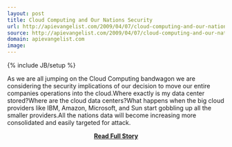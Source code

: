 ```yaml
---
layout: post
title: Cloud Computing and Our Nations Security
url: http://apievangelist.com/2009/04/07/cloud-computing-and-our-nations-security/
source: http://apievangelist.com/2009/04/07/cloud-computing-and-our-nations-security/
domain: apievangelist.com
image: 
---
```

{% include JB/setup %}<p>As we are all jumping on the Cloud Computing bandwagon we are considering the security implications of our decision to move our entire companies operations into the cloud.Where exactly is my data center stored?Where are the cloud data centers?What happens when the big cloud providers like IBM, Amazon, Microsoft, and Sun start gobbling up all the smaller providers.All the nations data will become increasing more consolidated and easily targeted for attack.</p>
<center><p><a href="http://apievangelist.com/2009/04/07/cloud-computing-and-our-nations-security/" style='padding:25px; font-sze:18px; font-weight: bold;'>Read Full Story</a></p></center>
